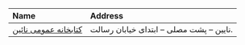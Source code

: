 | Name                                                                               | Address                                 |
|:-----------------------------------------------------------------------------------|:----------------------------------------|
| [كتابخانه عمومی نائين](https://lib.ir/fa/library/215/كتابخانه-عمومی-نائين/search/) | نایین – پشت مصلی – ابتدای خیابان رسالت. |